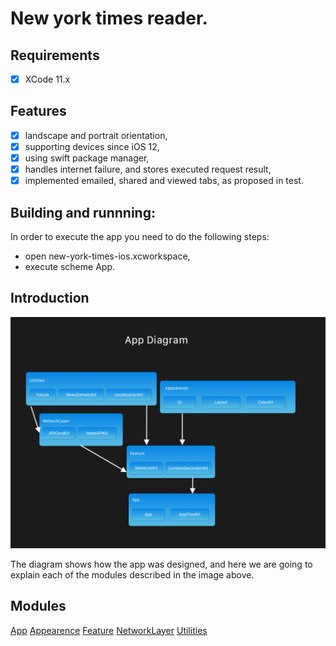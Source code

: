 # New york times reader.

## Requirements

- [x] XCode 11.x

## Features

- [x] landscape and portrait orientation,
- [x] supporting devices since iOS 12,
- [x] using swift package manager,
- [x] handles internet failure, and stores executed request result,
- [x] implemented emailed, shared and viewed tabs, as proposed in test.

## Building and runnning:

In order to execute the app you need to do the following steps:

- open new-york-times-ios.xcworkspace,
- execute scheme App.

## Introduction

![Image](resources/diagram.png)

The diagram shows how the app was designed, and here we are going to explain each of the modules described in the image above.

## Modules

[App](/App/README.md)
[Appearence](/Appearence/README.md)
[Feature](/Feature/README.md)
[NetworkLayer](/NetworkLayer/README.md)
[Utilities](/Utilities/README.md)
